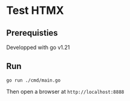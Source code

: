 # Test HTMX

## Prerequisties

Developped with go v1.21

## Run

```
go run ./cmd/main.go
```

Then open a browser at `http://localhost:8888`